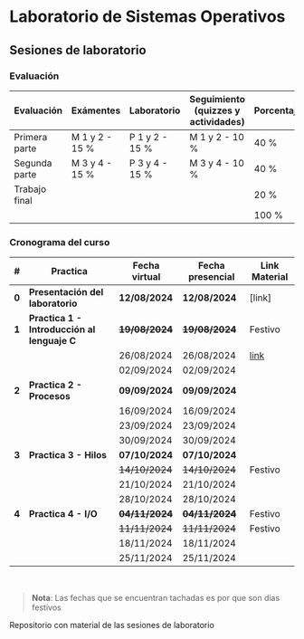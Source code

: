 # Laboratorio de Sistemas Operativos

## Sesiones de laboratorio

### Evaluación

|Evaluación|Exámentes|Laboratorio|Seguimiento (quizzes y actividades)|Porcentaje|
|---|---|---|---|---|
|Primera parte|M 1 y 2 - 15 %|P 1 y 2 - 15 %|M 1 y 2 - 10 %|40 %|
|Segunda parte|M 3 y 4 - 15 %|P 3 y 4 - 15 %|M 3 y 4 - 10 %|40 %|
|Trabajo final||||20 %|
|||||100 %|

### Cronograma del curso

|#|Practica|Fecha virtual|Fecha presencial|Link Material|
|---|---|---|---|---|
|**0**|**Presentación del laboratorio**|**12/08/2024**|**12/08/2024**|[link]|
|**1**|**Practica 1 - Introducción al lenguaje C**|**~~19/08/2024~~**|**~~19/08/2024~~**|Festivo|
|||26/08/2024|26/08/2024|[link](lab1_26-08-24/)|
|||02/09/2024|02/09/2024||
|**2**|**Practica 2 - Procesos**|**09/09/2024**|**09/09/2024**||
|||16/09/2024|16/09/2024||
|||23/09/2024|23/09/2024||
|||30/09/2024|30/09/2024||
|**3**|**Practica 3 - Hilos**|**07/10/2024**|**07/10/2024**||
|||~~14/10/2024~~|~~14/10/2024~~|Festivo|
|||21/10/2024|21/10/2024||
|||28/10/2024|28/10/2024||
|**4**|**Practica 4 - I/O**|**~~04/11/2024~~**|**~~04/11/2024~~**|Festivo|
|||~~11/11/2024~~|~~11/11/2024~~|Festivo|
|||18/11/2024|18/11/2024||
|||25/11/2024|25/11/2024||

<br/>

> **Nota**: Las fechas que se encuentran tachadas es por que son dias festivos











Repositorio con material de las sesiones de laboratorio
